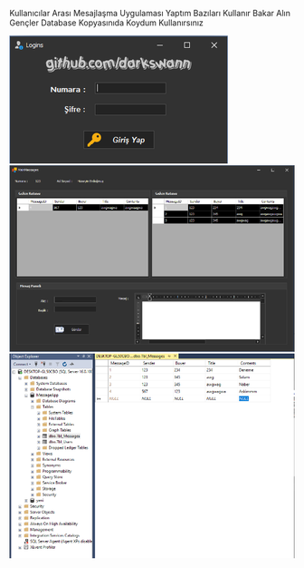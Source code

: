 Kullanıcılar Arası Mesajlaşma Uygulaması Yaptım Bazıları Kullanır Bakar Alın Gençler Database Kopyasınıda Koydum Kullanırsınız

<a href="#"><img src="Logins.png" alt="Logins" weight="100px" /></a>
<a href="#"><img src="Messages.png" alt="Messages" weight="100px" /></a>
<a href="#"><img src="Database.png" alt="Database" weight="100px" /></a>
